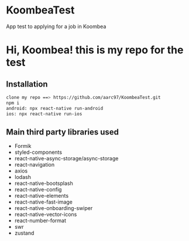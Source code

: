 # KoombeaTest
App test to applying for a job in Koombea

# Hi, Koombea! this is my repo for the test

## Installation

```sh
clone my repo ==> https://github.com/aarc97/KoombeaTest.git
npm i
android: npx react-native run-android
ios: npx react-native run-ios
```

## Main third party libraries used
- Formik
- styled-components
- react-native-async-storage/async-storage
- react-navigation
- axios
- lodash
- react-native-bootsplash
- react-native-config
- react-native-elements
- react-native-fast-image
- react-native-onboarding-swiper
- react-native-vector-icons
- react-number-format
- swr
- zustand
